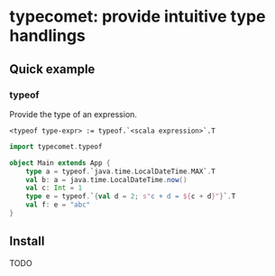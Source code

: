 # typecomet: provide intuitive type handlings

## Quick example

### typeof

Provide the type of an expression.
```
<typeof type-expr> := typeof.`<scala expression>`.T
```

```scala
import typecomet.typeof

object Main extends App {
    type a = typeof.`java.time.LocalDateTime.MAX`.T
    val b: a = java.time.LocalDateTime.now()
    val c: Int = 1
    type e = typeof.`{val d = 2; s"c + d = ${c + d}"}`.T
    val f: e = "abc"
}
```

## Install

TODO

